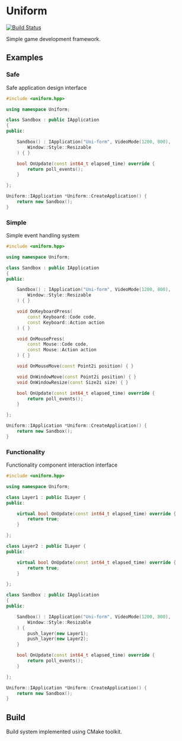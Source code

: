 # Uniform
[![Build Status](https://travis-ci.org/beryll1um/Uniform.svg?branch=master)](https://travis-ci.org/beryll1um/Uniform.svg?branch=master)

Simple game development framework.

## Examples
### Safe
Safe application design interface
```cpp
#include <uniform.hpp>

using namespace Uniform;

class Sandbox : public IApplication
{
public:

    Sandbox() : IApplication("Uni-form", VideoMode(1200, 800),
        Window::Style::Resizable
    ) { }

    bool OnUpdate(const int64_t elapsed_time) override {
        return poll_events();
    }

};

Uniform::IApplication *Uniform::CreateApplication() {
    return new Sandbox();
}
```

### Simple
Simple event handling system
```cpp
#include <uniform.hpp>

using namespace Uniform;

class Sandbox : public IApplication
{
public:

    Sandbox() : IApplication("Uni-form", VideoMode(1200, 800),
        Window::Style::Resizable
    ) { }

    void OnKeyboardPress(
        const Keyboard::Code code,
        const Keyboard::Action action
    ) { }

    void OnMousePress(
        const Mouse::Code code,
        const Mouse::Action action
    ) { }

    void OnMouseMove(const Point2i position) { }

    void OnWindowMove(const Point2i position) { }
    void OnWindowResize(const Size2i size) { }

    bool OnUpdate(const int64_t elapsed_time) override {
        return poll_events();
    }

};

Uniform::IApplication *Uniform::CreateApplication() {
    return new Sandbox();
}
```

### Functionality
Functionality component interaction interface
```cpp
#include <uniform.hpp>

using namespace Uniform;

class Layer1 : public ILayer {
public:

    virtual bool OnUpdate(const int64_t elapsed_time) override {
        return true;
    }

};

class Layer2 : public ILayer {
public:

    virtual bool OnUpdate(const int64_t elapsed_time) override {
        return true;
    }

};

class Sandbox : public IApplication
{
public:

    Sandbox() : IApplication("Uni-form", VideoMode(1200, 800),
        Window::Style::Resizable
    ) {
        push_layer(new Layer1);
        push_layer(new Layer2);
    }

    bool OnUpdate(const int64_t elapsed_time) override {
        return poll_events();
    }

};

Uniform::IApplication *Uniform::CreateApplication() {
    return new Sandbox();
}
```

## Build
Build system implemented using CMake toolkit.